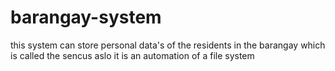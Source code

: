 # barangay-system
this system can store personal data's of the residents in the barangay which is called the sencus aslo it is an automation of a file system
